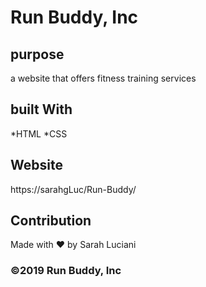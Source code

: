 # Run Buddy, Inc
## purpose 
a website that offers fitness training services 
## built With
*HTML 
*CSS

## Website 
https://sarahgLuc/Run-Buddy/
## Contribution
Made with ❤️ by Sarah Luciani 

### ©2019 Run Buddy, Inc

